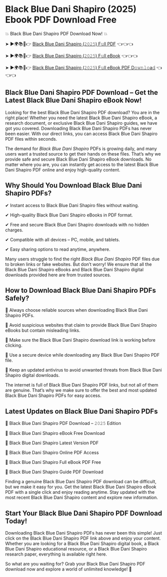 # Black Blue Dani Shapiro (2025) Ebook PDF Download Free

💥 Black Blue Dani Shapiro PDF Download Now! 💥

➤ ►🌍📚📱👉 [Black Blue Dani Shapiro (𝟸𝟶𝟸𝟻) F𝚞ll PDF](https://getpdf.xyz/black-blue-dani-shapiro) 👈👈👈


➤ ►🌍📚📱👉 [Black Blue Dani Shapiro (𝟸𝟶𝟸𝟻) F𝚞ll eBook](https://getpdf.xyz/black-blue-dani-shapiro) 👈👈👈


➤ ►🌍📚📱👉 [Black Blue Dani Shapiro (𝟸𝟶𝟸𝟻) F𝚞ll eBook PDF D𝚘𝚠𝚗𝚕𝚘a𝚍](https://getpdf.xyz/black-blue-dani-shapiro) 👈👈👈


## Black Blue Dani Shapiro PDF Download – Get the Latest Black Blue Dani Shapiro eBook Now!

Looking for the best Black Blue Dani Shapiro PDF download? You are in the right place! Whether you need the latest Black Blue Dani Shapiro eBook, a research document, or exclusive Black Blue Dani Shapiro guides, we have got you covered. Downloading Black Blue Dani Shapiro PDFs has never been easier. With our direct links, you can access Black Blue Dani Shapiro PDF files within seconds.

The demand for *Black Blue Dani Shapiro* PDFs is growing daily, and many users want a trusted source to get their hands on these files. That’s why we provide safe and secure Black Blue Dani Shapiro eBook downloads. No matter where you are, you can instantly get access to the latest Black Blue Dani Shapiro PDF online and enjoy high-quality content.

## Why Should You Download Black Blue Dani Shapiro PDFs?

✔ Instant access to Black Blue Dani Shapiro files without waiting.

✔ High-quality Black Blue Dani Shapiro eBooks in PDF format.

✔ Free and secure Black Blue Dani Shapiro downloads with no hidden charges.

✔ Compatible with all devices – PC, mobile, and tablets.

✔ Easy sharing options to read anytime, anywhere.

Many users struggle to find the right *Black Blue Dani Shapiro* PDF files due to broken links or fake websites. But don’t worry! We ensure that all the Black Blue Dani Shapiro eBooks and Black Blue Dani Shapiro digital downloads provided here are from trusted sources.

## How to Download Black Blue Dani Shapiro PDFs Safely?

📌 Always choose reliable sources when downloading Black Blue Dani Shapiro PDFs.

📌 Avoid suspicious websites that claim to provide Black Blue Dani Shapiro eBooks but contain misleading links.

📌 Make sure the Black Blue Dani Shapiro download link is working before clicking.

📌 Use a secure device while downloading any Black Blue Dani Shapiro PDF file.

📌 Keep an updated antivirus to avoid unwanted threats from Black Blue Dani Shapiro digital downloads.

The internet is full of Black Blue Dani Shapiro PDF links, but not all of them are genuine. That’s why we make sure to offer the best and most updated Black Blue Dani Shapiro PDFs for easy access.

## Latest Updates on Black Blue Dani Shapiro PDFs

🔹 Black Blue Dani Shapiro PDF Download – 𝟸𝟶𝟸𝟻 Edition

🔹 Black Blue Dani Shapiro eBook Free Download

🔹 Black Blue Dani Shapiro Latest Version PDF

🔹 Black Blue Dani Shapiro Online PDF Access

🔹 Black Blue Dani Shapiro Full eBook PDF Free

🔹 Black Blue Dani Shapiro Guide PDF Download

Finding a genuine Black Blue Dani Shapiro PDF download can be difficult, but we make it easy for you. Get the latest Black Blue Dani Shapiro eBook PDF with a single click and enjoy reading anytime. Stay updated with the most recent Black Blue Dani Shapiro content and explore new information.

## Start Your Black Blue Dani Shapiro PDF Download Today!

Downloading Black Blue Dani Shapiro PDFs has never been this simple! Just click on the Black Blue Dani Shapiro PDF link above and enjoy your content. Whether you are looking for a Black Blue Dani Shapiro digital book, a Black Blue Dani Shapiro educational resource, or a Black Blue Dani Shapiro research paper, everything is available right here.

So what are you waiting for? Grab your Black Blue Dani Shapiro PDF download now and explore a world of unlimited knowledge! 🚀